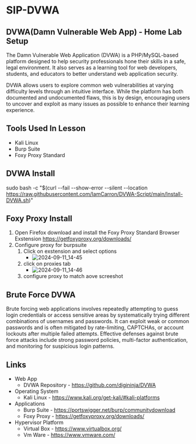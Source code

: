 # SIP-DVWA
## DVWA(Damn Vulnerable Web App) - Home Lab Setup
The Damn Vulnerable Web Application (DVWA) is a PHP/MySQL-based platform designed to help security professionals hone their skills in a safe, legal environment. It also serves as a learning tool for web developers, students, and educators to better understand web application security.

DVWA allows users to explore common web vulnerabilities at varying difficulty levels through an intuitive interface. While the platform has both documented and undocumented flaws, this is by design, encouraging users to uncover and exploit as many issues as possible to enhance their learning experience.

## Tools Used In Lesson
- Kali Linux
- Burp Suite
- Foxy Proxy Standard

## DVWA Install

sudo bash -c "$(curl --fail --show-error --silent --location https://raw.githubusercontent.com/IamCarron/DVWA-Script/main/Install-DVWA.sh)"

## Foxy Proxy Install

1. Open Firefox download and install the Foxy Proxy Standard Browser Exstension https://getfoxyproxy.org/downloads/
2. Configure proxy for burpsuite
   1. Click on exstension and select options
      - ![2024-09-11_14-45](https://github.com/user-attachments/assets/3ae3511e-5d6c-461a-a751-99242181359d)
   3. click on proxies tab
      - ![2024-09-11_14-46](https://github.com/user-attachments/assets/b8aca22f-c2e2-4a4a-b07a-97b832318c4a)
   4. configure proxy to match aove screeshot

## Brute Force DVWA

Brute forcing web applications involves repeatedly attempting to guess login credentials or access sensitive areas by systematically trying different combinations of usernames and passwords. It can exploit weak or common passwords and is often mitigated by rate-limiting, CAPTCHAs, or account lockouts after multiple failed attempts. Effective defenses against brute force attacks include strong password policies, multi-factor authentication, and monitoring for suspicious login patterns.




## Links

- Web App
  - DVWA Repository - https://github.com/digininja/DVWA
- Operating System
  - Kali Linux - https://www.kali.org/get-kali/#kali-platforms
- Applications
  - Burp Suite - https://portswigger.net/burp/communitydownload
  - Foxy Proxy - https://getfoxyproxy.org/downloads/
- Hypervisor Platform
  - Virtual Box - https://www.virtualbox.org/
  - Vm Ware - https://www.vmware.com/
